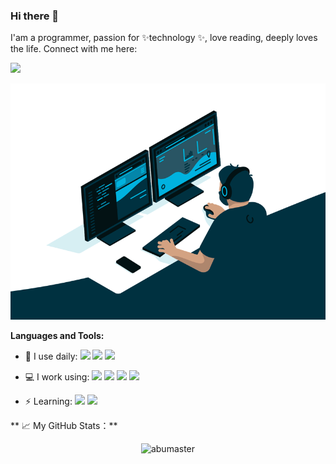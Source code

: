 ### Hi there 👋

I'am  a programmer, passion for ✨technology ✨, love reading, deeply loves the life.
Connect with me here:

[![](https://img.shields.io/badge/%F0%9F%93%AB-email-blue)](mailto:gfzhang92@gmail.com)

<p align="right"><img src="code.gif"/>

**Languages and Tools:** 

- 🚀 I use daily:
![](https://img.shields.io/badge/-Java-8fcfd1?style=plastic&logo=java)
![](https://img.shields.io/badge/-Python-orange?style=plastic&logo=Python)
![](https://img.shields.io/badge/-Shell-black?style=plastic&logo=Shell)

- 💻 I work using:
![](https://img.shields.io/badge/-Spring-6db33f?style=plastic&logo=spring)
![](https://img.shields.io/badge/-IDEA-black?style=plastic&logo=intellijidea)
![](https://img.shields.io/badge/-Git-f05032?style=plastic&logo=git)
![](https://img.shields.io/badge/-GitLab-fca121?style=plastic&logo=gitlab)

- ⚡ Learning:
![](https://img.shields.io/badge/-Redis-gray?style=plastic&logo=redis)
![](https://img.shields.io/badge/-PostgreSQL-336791?style=plastic&logo=postgreSQL)



** 📈 My GitHub Stats：**

<p align="center"> <img src="https://github-readme-stats.vercel.app/api?username=abumaster&show_icons=true" alt="abumaster" />



